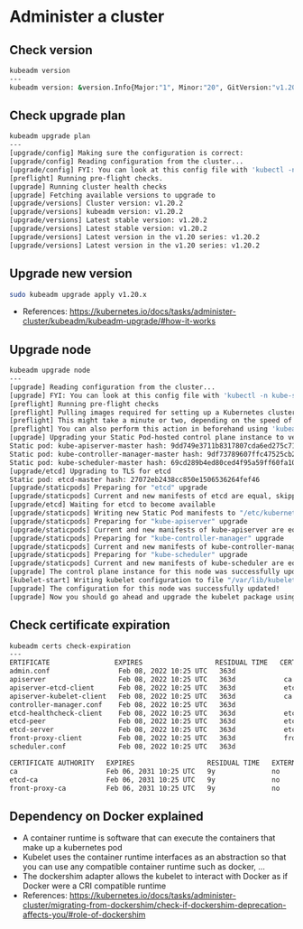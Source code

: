 # Administer a cluster

## Check version
```bash
kubeadm version
---
kubeadm version: &version.Info{Major:"1", Minor:"20", GitVersion:"v1.20.2", GitCommit:"faecb196815e248d3ecfb03c680a4507229c2a56", GitTreeState:"clean", BuildDate:"2021-01-13T13:25:59Z", GoVersion:"go1.15.5", Compiler:"gc", Platform:"linux/amd64"}
```

## Check upgrade plan
```bash
kubeadm upgrade plan
---
[upgrade/config] Making sure the configuration is correct:
[upgrade/config] Reading configuration from the cluster...
[upgrade/config] FYI: You can look at this config file with 'kubectl -n kube-system get cm kubeadm-config -o yaml'
[preflight] Running pre-flight checks.
[upgrade] Running cluster health checks
[upgrade] Fetching available versions to upgrade to
[upgrade/versions] Cluster version: v1.20.2
[upgrade/versions] kubeadm version: v1.20.2
[upgrade/versions] Latest stable version: v1.20.2
[upgrade/versions] Latest stable version: v1.20.2
[upgrade/versions] Latest version in the v1.20 series: v1.20.2
[upgrade/versions] Latest version in the v1.20 series: v1.20.2
```

## Upgrade new version
```bash
sudo kubeadm upgrade apply v1.20.x
```
- References: https://kubernetes.io/docs/tasks/administer-cluster/kubeadm/kubeadm-upgrade/#how-it-works

## Upgrade node
```bash
kubeadm upgrade node
---
[upgrade] Reading configuration from the cluster...
[upgrade] FYI: You can look at this config file with 'kubectl -n kube-system get cm kubeadm-config -o yaml'
[preflight] Running pre-flight checks
[preflight] Pulling images required for setting up a Kubernetes cluster
[preflight] This might take a minute or two, depending on the speed of your internet connection
[preflight] You can also perform this action in beforehand using 'kubeadm config images pull'
[upgrade] Upgrading your Static Pod-hosted control plane instance to version "v1.20.2"...
Static pod: kube-apiserver-master hash: 9dd749e3711b8317807cda6ed275c71f
Static pod: kube-controller-manager-master hash: 9df73789607ffc47525cb22758f8c9df
Static pod: kube-scheduler-master hash: 69cd289b4ed80ced4f95a59ff60fa102
[upgrade/etcd] Upgrading to TLS for etcd
Static pod: etcd-master hash: 27072eb2438cc850e1506536264fef46
[upgrade/staticpods] Preparing for "etcd" upgrade
[upgrade/staticpods] Current and new manifests of etcd are equal, skipping upgrade
[upgrade/etcd] Waiting for etcd to become available
[upgrade/staticpods] Writing new Static Pod manifests to "/etc/kubernetes/tmp/kubeadm-upgraded-manifests673315340"
[upgrade/staticpods] Preparing for "kube-apiserver" upgrade
[upgrade/staticpods] Current and new manifests of kube-apiserver are equal, skipping upgrade
[upgrade/staticpods] Preparing for "kube-controller-manager" upgrade
[upgrade/staticpods] Current and new manifests of kube-controller-manager are equal, skipping upgrade
[upgrade/staticpods] Preparing for "kube-scheduler" upgrade
[upgrade/staticpods] Current and new manifests of kube-scheduler are equal, skipping upgrade
[upgrade] The control plane instance for this node was successfully updated!
[kubelet-start] Writing kubelet configuration to file "/var/lib/kubelet/config.yaml"
[upgrade] The configuration for this node was successfully updated!
[upgrade] Now you should go ahead and upgrade the kubelet package using your package manager.

```
## Check certificate expiration
```bash
kubeadm certs check-expiration
---
ERTIFICATE                EXPIRES                  RESIDUAL TIME   CERTIFICATE AUTHORITY   EXTERNALLY MANAGED
admin.conf                 Feb 08, 2022 10:25 UTC   363d                                    no      
apiserver                  Feb 08, 2022 10:25 UTC   363d            ca                      no      
apiserver-etcd-client      Feb 08, 2022 10:25 UTC   363d            etcd-ca                 no      
apiserver-kubelet-client   Feb 08, 2022 10:25 UTC   363d            ca                      no      
controller-manager.conf    Feb 08, 2022 10:25 UTC   363d                                    no      
etcd-healthcheck-client    Feb 08, 2022 10:25 UTC   363d            etcd-ca                 no      
etcd-peer                  Feb 08, 2022 10:25 UTC   363d            etcd-ca                 no      
etcd-server                Feb 08, 2022 10:25 UTC   363d            etcd-ca                 no      
front-proxy-client         Feb 08, 2022 10:25 UTC   363d            front-proxy-ca          no      
scheduler.conf             Feb 08, 2022 10:25 UTC   363d                                    no      

CERTIFICATE AUTHORITY   EXPIRES                  RESIDUAL TIME   EXTERNALLY MANAGED
ca                      Feb 06, 2031 10:25 UTC   9y              no      
etcd-ca                 Feb 06, 2031 10:25 UTC   9y              no      
front-proxy-ca          Feb 06, 2031 10:25 UTC   9y              no    
```

## Dependency on Docker explained
- A container runtime is software that can execute the containers that make up a kubernetes pod
- Kubelet uses the container runtime interfaces as an abstraction so that you can use any compatible container runtime such as docker, ...
- The dockershim adapter allows the kubelet to interact with Docker as if Docker were a CRI compatible runtime
- References: https://kubernetes.io/docs/tasks/administer-cluster/migrating-from-dockershim/check-if-dockershim-deprecation-affects-you/#role-of-dockershim
